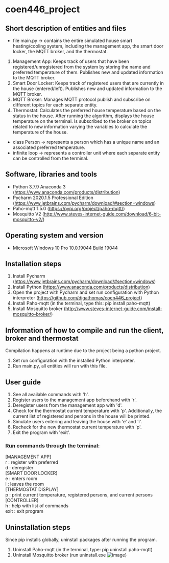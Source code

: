 # coen446_project

## Short description of entities and files
* file main.py -> contains the entire simulated house smart heating/cooling system, including the management app, the smart door locker, the MQTT broker, and the thermostat.  

1. Management App: Keeps track of users that have been registered/unregistered from the system by storing the name and preferred temperature of them. Publishes new and updated information to the MQTT broker.  
1. Smart Door Locker: Keeps track of registered users that are currently in the house (entered/left). Publishes new and updated information to the MQTT broker.  
1. MQTT Broker: Manages MQTT protocol publish and subscribe on different topics for each separate entity.  
1. Thermostat: Calculates the preferred house temperature based on the status in the house. After running the algorithm, displays the house temperature on the terminal. Is subscribed to the broker on topics related to new information varying the variables to calculate the temperature of the house.  

* class Person -> represents a person which has a unique name and an associated preferred temperature.  
* infinite loop -> represents a controller unit where each separate entity can be controlled from the terminal.  

## Software, libraries and tools
* Python 3.7.9 Anaconda 3 (https://www.anaconda.com/products/distribution)  
* Pycharm 2020.1.5 Professional Edition (https://www.jetbrains.com/pycharm/download/#section=windows)  
* Paho-mqtt 1.5.0 (https://pypi.org/project/paho-mqtt/)  
* Mosquitto V2 (http://www.steves-internet-guide.com/download/6-bit-mosquitto-v2/)  

## Operating system and version
* Microsoft Windows 10 Pro 10.0.19044 Build 19044

## Installation steps
1. Install Pycharm (https://www.jetbrains.com/pycharm/download/#section=windows)  
1. Install Python (https://www.anaconda.com/products/distribution)  
1. Open the project with Pycharm and set run configuration with Python interpreter (https://github.com/digathomas/coen446_project)  
1. Install Paho-mqtt (in the terminal, type this: pip install paho-mqtt)
1. Install Mosquitto broker (http://www.steves-internet-guide.com/install-mosquitto-broker/)

## Information of how to compile and run the client, broker and thermostat
Compilation happens at runtime due to the project being a python project.  
1. Set run configuration with the installed Python interpreter.
1. Run main.py, all entities will run with this file.  

## User guide
1. See all available commands with 'h'.  
1. Register users to the management app beforehand with 'r'.  
1. Deregister users from the management app with 'd'.
1. Check for the thermostat current temperature with 'p'. Additionally, the current list of registered and persons in the house will be printed.  
1. Simulate users entering and leaving the house with 'e' and 'l'.  
1. Recheck for the new thermostat current temperature with 'p'.  
1. Exit the program with 'exit'.  

### Run commands through the terminal:  
[MANAGEMENT APP]  
r <name> <temp> : register <name> with preferred <temp>  
d <name> : deregister <name>  
[SMART DOOR LOCKER]  
e <name> : <name> enters room  
l <name> : <name> leaves the room  
[THERMOSTAT DISPLAY]  
p : print current temperature, registered persons, and current persons  
[CONTROLLER]  
h : help with list of commands  
exit : exit program  

## Uninstallation steps
Since pip installs globally, uninstall packages after running the program.  
1. Uninstall Paho-mqtt (in the terminal, type: pip uninstall paho-mqtt)  
1. Uninstall Mosquitto broker (run uninstall.exe ![image](https://user-images.githubusercontent.com/77941062/162345588-695fb34e-0ddc-4948-a0ea-1e8a2afd9331.png))  